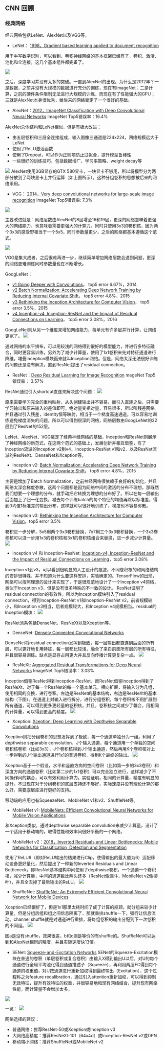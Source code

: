 ## CNN 回顾


### 经典网络
经典网络包括LeNet、AlexNet以及VGG等。

- LeNet： [1998，Gradient based learning applied to document recognition](http://yann.lecun.com/exdb/publis/pdf/lecun-01a.pdf)

用于手写数字识别，可以看到，卷积神经网络的基本框架已经有了，卷积、激活、池化和全连接，这几个基本组件都完备了。

![](images/LeNet.jpg)

之后，深度学习并没有太多的突破。一直到AlexNet的出现。为什么是2012年？一是数据，之前并没有大规模的数据进行充分的训练，现在有ImageNet；二是计算，之前的硬件条件限制无法进行大规模的训练，而现在有了性能强大的GPU；三就是AlexNet本身很优秀，给后来的网络奠定了一个很好的基础。

- AlexNet：[2012，ImageNet Classification with Deep Convolutional Neural Networks](https://papers.nips.cc/paper/4824-imagenet-classification-with-deep-convolutional-neural-networks.pdf)  ImageNet Top5错误率：16.4%


AlexNet总体结构和LeNet相似，但是有极大改进：
- 由五层卷积和三层全连接组成，输入图像三通道是224x224，网络规模远大于LeNet
- 使用了ReLU激活函数
- 使用了Dropout，可以作为正则项防止过拟合，提升模型鲁棒性
- 一些很好的训练技巧，包括数据增广、学习率策略、weight decay等

![](images/AlexNet.jpg)
AlexNet使用3GB显存的GTX 580显卡，一块显卡不够用，所以将模型分为两部分放到了两块显卡上并行运算（如上图所示）。这种分组卷积的思想被后来的网络采用。

- VGG： [2014，Very deep convolutional networks for large-scale image recognition](https://arxiv.org/pdf/1409.1556.pdf)  ImageNet Top5错误率: 7.3%

![](images/VGG.png)

主要改进就是：网络层数由AlexNet的8层增至16和19层，更深的网络意味着更强大的网络能力，也意味着需要更强大的计算力。同时只使用3x3的卷积核，因为两个3x3的感受野相当于一个5x5，同时参数量更少，之后的网络都基本遵循这个范式。

![](images/vgg-alexnet.jpg)

VGG是集大成者，之后很难再进一步，继续简单增加网络层数会遇到问题，更深的网络更难训练同时参数量也在不断增长。

GoogLeNet：
- [v1 Going Deeper with Convolutions](https://arxiv.org/abs/1409.4842)， top5 error 6.67%，2014
- [v2 Batch Normalization: Accelerating Deep Network Training by Reducing Internal Covariate Shift](https://arxiv.org/abs/1502.03167)， top5 error 4.8%，2015
- [v3 Rethinking the Inception Architecture for Computer Vision](https://arxiv.org/abs/1512.00567)， top5 error 3.5%，2015
- [v4 Inception-v4, Inception-ResNet and the Impact of Residual Connections on Learning](https://arxiv.org/abs/1602.07261)， top5 error 3.08%，2016

GoogLeNet则从另一个维度来增加网络能力，每单元有许多层并行计算，让网络更宽了。
![](images/inception-split.jpg)

通过网络的水平排布，可以用较浅的网络得到很好的模型能力，并进行多特征融合，同时更容易训练，另外为了减少计算量，使用了1x1卷积来先对特征通道进行降维。堆叠Inception模块而来就叫Inception网络。但是，网络太深无法很好训练的问题还是没有解决，直到ResNet提出了residual connection。

- ResNet：[Deep Residual Learning for Image Recognition](https://arxiv.org/abs/1512.03385) mageNet Top5错误率： 3.57%

ResNet通过引入shortcut直连来解决这个问题：
![](images/residual.jpg)

原来需要学习完全的重构映射，从头创建输出并不容易，而引入直连之后，只需要学习输出和原来输入的差值即可，绝对量变相对量，容易很多，所以叫残差网络。并且通过引入残差，identity恒等映射，相当于一个梯度高速通道，可以容易地训练避免梯度消失的问题，所以可以得到很深的网络，网络层数由GoogLeNet的22层到了ResNet的152层。

LeNet、AlexNet、VGG奠定了经典神经网络的基础，Inception和ResNet则展示了神经网络的新范式，在这两个范式的基础上，发展创新并相互借鉴，有了Inception流派的Inception v2到v4、Inception-ResNet v1和v2，以及ResNet流派的ResNeXt、DenseNet和Xception等。


- Inception v2: [Batch Normalization: Accelerating Deep Network Training by Reducing Internal Covariate Shift](https://arxiv.org/abs/1502.03167)， top5 error 4.8%，2015

主要是增加了Batch Normalization，之前神经网络很依赖于良好的初始化，并且网络太深会梯度弥散，这两个问题都是因为网络中间的激活的分布不理想，那既然我们想要一个理想的分布，就手动把它转换为理想的分布好了。所以在每一层输出后面加上了归一化变换，减去每个训练batch的每个特征的均值再除以标准差，得到0均值1标准差的输出分布，这样就可以很好地训练了，梯度也不容易弥散。

 - Inception v3: [Rethinking the Inception Architecture for Computer Vision](https://arxiv.org/abs/1512.00567)，top5 error 3.5%

卷积进一步分解，5x5用两个3x3卷积替换，7x7用三个3x3卷积替换，一个3x3卷积核可以进一步用1x3的卷积核和3x1的卷积核组合来替换，进一步减少计算量。
![](images/inceptionv3-3.jpg)

- Inception v4 和 Inception-ResNet:  [Inception-v4, Inception-ResNet and the Impact of Residual Connections on Learning](https://arxiv.org/abs/1602.07261)，top5 error 3.08%

Inception v1到v3，可以看到很明显的人工设计的痕迹，不同卷积核的和网络结构的安排很特殊，并不知道为什么要这样安排，实验确定的。TensorFlow的出现，网络可以按照理想的设计来实现了，于是很规范地设计了一个Inception v4网络，类似于Inception v3，但是没有很多特殊的不一致的设计。
ResNet证明了residual connection的有效性，所以为Inception模块引入了residual connection，得到Inception-ResNet v1和Inception-ResNet v2，前者规模较小，和Inception v3相当，后者规模较大，和Inception v4规模相当。residual的Inception模块：
![](images/inception-residual.jpg)


ResNet派系包括DenseNet、ResNeXt以及Xception等。

- DenseNet: [Densely Connected Convolutional Networks](https://arxiv.org/abs/1608.06993)

DenseNet将residual connection发挥到极致，每一层输出都直连到后面的所有层，可以更好地复用特征，每一层都比较浅，融合了来自前面所有层的所有特征，并且很容易训练。缺点是显存占用更大并且反向传播计算更复杂一点。
![](images/denseblock.jpg)

- ResNeXt:  [Aggregated Residual Transformations for Deep Neural Networks](https://arxiv.org/abs/1611.05431)   ImageNet Top5错误率：3.03%

Inception借鉴ResNet得到Inception-ResNet，而ResNet借鉴Inception得到了ResNeXt，对于每一个ResNet的每一个基本单元，横向扩展，将输入分为几组，使用相同的变换，进行卷积。左边是ResNet的基本结构，右边是ResNeXt的基本结构（下图）。在通道上对输入进行拆分，进行分组卷积，每个卷积核不用扩展到所有通道，可以得到更多更轻量的卷积核，并且，卷积核之间减少了耦合，用相同的计算量，可以得到更高的精度。
![](images/ResNet&Xnet.jpg)


- Xception: [Xception: Deep Learning with Depthwise Separable Convolutions ](https://arxiv.org/abs/1610.02357)

Xception则把分组卷积的思想发挥到了极致，每一个通道单独分为一组。利用了depthwise separable convolution，J个输入通道，每个通道用一个单独的空间卷积核卷积（比如3x3），J个卷积核得到J个输出通道，然后再用K个卷积核对上一步得到的J个输出通道进行1x1的普通卷积，得到K个最终的输出。
![](images/sepa-conv-xception.jpg)

Xception基于一个假设，水平和竖直方向的空间卷积（比如第一步的3x3卷积）和深度方向的通道卷积（比如第二步的1x1卷积）可以完全独立进行，这样减少了不同操作间的耦合，可以有效利用计算力。实验证明，相同的计算量，精度有明显的提升。不过现在对于分组卷积的底层支持还不够好，实际速度并没有理论计算的那么好，需要底层库进行更好的支持。




移动端的应用也有SqueezeNet、MobileNet v1和v2、ShuffleNet等。

- MobileNet v1: [MobileNets: Efficient Convolutional Neural Networks for Mobile Vision Applications](https://arxiv.org/abs/1704.04861)

和Xception类似，通过depthwise separable convolution来减少计算量，设计了一个适用于移动端的，取得性能和效率间很好平衡的一个网络。

- MobileNet v2：[2018，Inverted Residuals and Linear Bottlenecks: Mobile Networks for Classification, Detection and Segmentation](https://128.84.21.199/pdf/1801.04381.pdf)

使用了ReLU6（即对ReLU输出的结果进行Clip，使得输出的最大值为6）适配移动设备更好量化，然后提出了一种新的Inverted Residuals and Linear Bottleneck，即ResNet基本结构中间使用了depthwise卷积，一个通道一个卷积核，减少计算量，中间的通道数比两头还多（ResNet像漏斗，MobileNet v2像柳叶），并且全去掉了最后输出的ReLU。
![](images/mobilenetv2.jpg)


- ShuffleNet: [ShuffleNet: An Extremely Efficient Convolutional Neural Network for Mobile Devices](https://arxiv.org/abs/1707.01083)

Xception已经很好了，但是1x1那里太耗时间了成了计算的瓶颈，就分组来较少计算量，但是分组后组和组之间信息隔离了，那就重排shuffle一下，强行让信息流动。channel shuffle就是对通道进行重排，将每组卷积的输出分配到下一次卷积的不同组。
![](images/shuffle-channel.jpg)

图a是没有shuffle，效果很差，b和c则是等价的有shuffle的。ShuffleNet可以达到和AlexNet相同的精度，并且实际速度快13倍。


 - SENet: [Squeeze-and-Excitation Networks](https://arxiv.org/abs/1709.01507)
  SENet的Squeeze-Excitation模块在普通的卷积（单层卷积或复合卷积）由输入X得到输出U以后，对U的每个通道进行全局平均池化得到通道描述子（Squeeze），再利用两层FC得到每个通道的权重值，对U按通道进行重新加权得到最终输出（Excitation），这个过程称之为feature recalibration，通过引入attention重新加权，可以得到抑制无效特征，提升有效特征的权重，并很容易地和现有网络结合，提升现有网络性能，而计算量不会增加太多。
  
![](images/senet.jpg)  


一览：
![](images/cnn-all.jpg)  

网络选择的建议：
- 普通网络：推荐ResNet-50或Xception或Inception v3
- 大网络高精度：推荐ResNeXt-101（64x4d）或Inception-ResNet v2或DPN
- 移动端小网络：推荐ShuffleNet或MobileNet v2